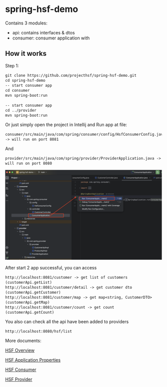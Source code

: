 # spring-hsf-demo

Contains 3 modules: 

- api: contains interfaces & dtos
- consumer: consumer application with 

## How it works

Step 1:

```
git clone https://github.com/projecthsf/spring-hsf-demo.git
cd spring-hsf-demo
-- start consumer app
cd consumer
mvn spring-boot:run

-- start consumer app
cd ../provider
mvn spring-boot:run
```
Or just simply open the project in Intellij and Run app at file:
```
consumer/src/main/java/com/spring/consumer/config/HsfConsumerConfig.java -> will run on port 8081
```
And 
```
provider/src/main/java/com/spring/provider/ProviderApplication.java -> will run on port 8080
```

![Alt text](https://github.com/projecthsf/spring-hsf-demo/blob/main/docs/intellij-run-java-app.png "How to run java app")

After start 2 app successful, you can access 
```
http://localhost:8081/customer -> get list of customers (customerApi.getList) 
http://localhost:8081/customer/detail -> get customer dto (customerApi.getCustomer)
http://localhost:8081/customer/map -> get map<string, CustomerDTO> (customerApi.getMap)
http://localhost:8081/customer/count -> get count (customerApi.getCount)
```

You also can check all the api have been added to providers
```
http://localhost:8080/hsf/list
```


More documents:

[HSF Overview](https://github.com/projecthsf/spring-hsf/blob/main/docs/overview.md)

[HSF Application Properties](https://github.com/projecthsf/spring-hsf/blob/main/docs/properties.md)

[HSF Consumer](https://github.com/projecthsf/spring-hsf/blob/main/docs/consumer.md)

[HSF Provider](https://github.com/projecthsf/spring-hsf/blob/main/docs/provider.md)


